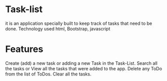 # Task-list
it is an application specially built to keep track of tasks that need to be done. Technology used html, Bootstrap, javascript
# Features
Create (add) a new task or adding a new Task in the Task-List.
Search all the tasks or View all the tasks that were added to the app.
Delete any ToDo from the list of ToDos.
Clear all the tasks.
